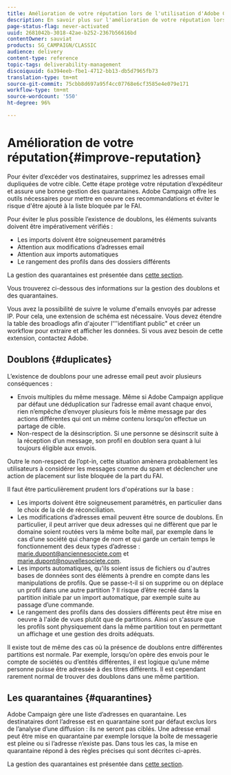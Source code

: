 ```yaml
---
title: Amélioration de votre réputation lors de l'utilisation d'Adobe Campaign Classic
description: En savoir plus sur l'amélioration de votre réputation lors de l'utilisation d'Adobe Campaign Classic.
page-status-flag: never-activated
uuid: 2681042b-3018-42ae-b252-2367b56616bd
contentOwner: sauviat
products: SG_CAMPAIGN/CLASSIC
audience: delivery
content-type: reference
topic-tags: deliverability-management
discoiquuid: 6a394eeb-fbe1-4712-bb13-db5d7965fb73
translation-type: tm+mt
source-git-commit: 75cbb8d697a95f4cc07768e6cf3585e4e079e171
workflow-type: tm+mt
source-wordcount: '550'
ht-degree: 96%

---
```



# Amélioration de votre réputation{#improve-reputation}

Pour éviter d’excéder vos destinataires, supprimez les adresses email dupliquées de votre cible. Cette étape protège votre réputation d’expéditeur et assure une bonne gestion des quarantaines. Adobe Campaign offre les outils nécessaires pour mettre en oeuvre ces recommandations et éviter le risque d&#39;être ajouté à la liste bloquée par le FAI.

Pour éviter le plus possible l’existence de doublons, les éléments suivants doivent être impérativement vérifiés :

* Les imports doivent être soigneusement paramétrés
* Attention aux modifications d’adresses email
* Attention aux imports automatiques
* Le rangement des profils dans des dossiers différents

La gestion des quarantaines est présentée dans [cette section](../../delivery/using/understanding-quarantine-management.md).

Vous trouverez ci-dessous des informations sur la gestion des doublons et des quarantaines.

Vous avez la possibilité de suivre le volume d&#39;emails envoyés par adresse IP. Pour cela, une extension de schéma est nécessaire. Vous devez étendre la table des broadlogs afin d&#39;ajouter l&#39;&#39;&#39;identifiant public&quot; et créer un workflow pour extraire et afficher les données. Si vous avez besoin de cette extension, contactez Adobe.

## Doublons {#duplicates}

L’existence de doublons pour une adresse email peut avoir plusieurs conséquences :

* Envois multiples du même message. Même si Adobe Campaign applique par défaut une déduplication sur l’adresse email avant chaque envoi, rien n’empêche d’envoyer plusieurs fois le même message par des actions différentes qui ont un même contenu lorsqu’on effectue un partage de cible.
* Non-respect de la désinscription. Si une personne se désinscrit suite à la réception d’un message, son profil en doublon sera quant à lui toujours éligible aux envois.

Outre le non-respect de l’opt-in, cette situation amènera probablement les utilisateurs à considérer les messages comme du spam et déclencher une action de placement sur liste bloquée de la part du FAI.

Il faut être particulièrement prudent lors d&#39;opérations sur la base :

* Les imports doivent être soigneusement paramétrés, en particulier dans le choix de la clé de réconciliation.
* Les modifications d’adresses email peuvent être source de doublons. En particulier, il peut arriver que deux adresses qui ne diffèrent que par le domaine soient routées vers la même boîte mail, par exemple dans le cas d’une société qui change de nom et qui garde un certain temps le fonctionnement des deux types d’adresse : marie.dupont@anciennesociete.com et marie.dupont@nouvellesociete.com.
* Les imports automatiques, qu&#39;ils soient issus de fichiers ou d&#39;autres bases de données sont des éléments à prendre en compte dans les manipulations de profils. Que se passe-t-il si on supprime ou on déplace un profil dans une autre partition ? Il risque d’être recréé dans la partition initiale par un import automatique, par exemple suite au passage d’une commande.
* Le rangement des profils dans des dossiers différents peut être mise en oeuvre à l&#39;aide de vues plutôt que de partitions. Ainsi on s&#39;assure que les profils sont physiquement dans la même partition tout en permettant un affichage et une gestion des droits adéquats.

Il existe tout de même des cas où la présence de doublons entre différentes partitions est normale. Par exemple, lorsqu’on opère des envois pour le compte de sociétés ou d’entités différentes, il est logique qu’une même personne puisse être adressée à des titres différents. Il est cependant rarement normal de trouver des doublons dans une même partition.

## Les quarantaines {#quarantines}

Adobe Campaign gère une liste d’adresses en quarantaine. Les destinataires dont l’adresse est en quarantaine sont par défaut exclus lors de l’analyse d’une diffusion : ils ne seront pas ciblés. Une adresse email peut être mise en quarantaine par exemple lorsque la boîte de messagerie est pleine ou si l’adresse n’existe pas. Dans tous les cas, la mise en quarantaine répond à des règles précises qui sont décrites ci-après.

La gestion des quarantaines est présentée dans [cette section](../../delivery/using/understanding-quarantine-management.md).
